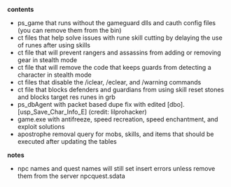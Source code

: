 **contents**
* ps_game that runs without the gameguard dlls and cauth config files (you can remove them from the bin)
* ct files that help solve issues with rune skill cutting by delaying the use of runes after using skills
* ct file that will prevent rangers and assassins from adding or removing gear in stealth mode
* ct file that will remove the code that keeps guards from detecting a character in stealth mode
* ct files that disable the /iclear, /eclear, and /warning commands
* ct file that blocks defenders and guardians from using skill reset stones and blocks target res runes in grb
* ps_dbAgent with packet based dupe fix with edited [dbo].[usp_Save_Char_Info_E] (credit: lilprohacker)
* game.exe with antifreeze, speed recreation, speed enchantment, and exploit solutions
* apostrophe removal query for mobs, skills, and items that should be executed after updating the tables

**notes**
* npc names and quest names will still set insert errors unless remove them from the server npcquest.sdata
